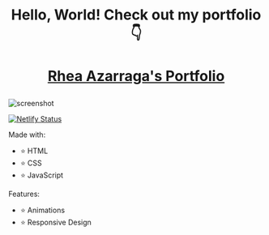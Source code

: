 <h1 align="center"> Hello, World! Check out my portfolio 👇</h1>

# <p align="center">[Rhea Azarraga's Portfolio](https://rhea-azarraga.netlify.app/)

![screenshot](https://user-images.githubusercontent.com/84409001/171290610-7ac454b8-b2ce-4156-a324-da8285f15285.png)

[![Netlify Status](https://api.netlify.com/api/v1/badges/7231b454-2910-40df-8b4c-a011410a9936/deploy-status)](https://app.netlify.com/sites/rhea-azarraga/deploys)

Made with:
* ⭐ HTML
* ⭐ CSS
* ⭐ JavaScript

Features:
* ⭐ Animations
* ⭐ Responsive Design